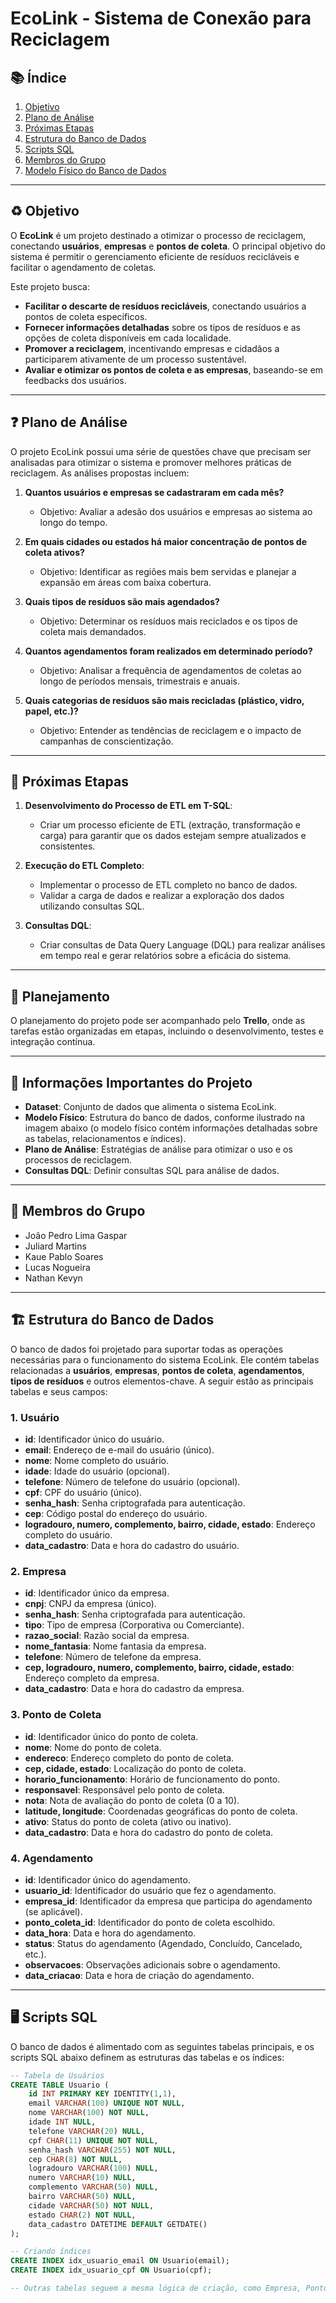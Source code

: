# EcoLink - Sistema de Conexão para Reciclagem

## 📚 Índice

1. [Objetivo](#objetivo)
2. [Plano de Análise](#plano-de-análise)
3. [Próximas Etapas](#próximas-etapas)
4. [Estrutura do Banco de Dados](#estrutura-do-banco-de-dados)
5. [Scripts SQL](#scripts-sql)
6. [Membros do Grupo](#membros-do-grupo)
7. [Modelo Físico do Banco de Dados](#modelo-físico-do-banco-de-dados)

---

## ♻️ Objetivo

O **EcoLink** é um projeto destinado a otimizar o processo de reciclagem, conectando **usuários**, **empresas** e **pontos de coleta**. O principal objetivo do sistema é permitir o gerenciamento eficiente de resíduos recicláveis e facilitar o agendamento de coletas.

Este projeto busca:

* **Facilitar o descarte de resíduos recicláveis**, conectando usuários a pontos de coleta específicos.
* **Fornecer informações detalhadas** sobre os tipos de resíduos e as opções de coleta disponíveis em cada localidade.
* **Promover a reciclagem**, incentivando empresas e cidadãos a participarem ativamente de um processo sustentável.
* **Avaliar e otimizar os pontos de coleta e as empresas**, baseando-se em feedbacks dos usuários.

---

## ❓ Plano de Análise

O projeto EcoLink possui uma série de questões chave que precisam ser analisadas para otimizar o sistema e promover melhores práticas de reciclagem. As análises propostas incluem:

1. **Quantos usuários e empresas se cadastraram em cada mês?**

   * Objetivo: Avaliar a adesão dos usuários e empresas ao sistema ao longo do tempo.

2. **Em quais cidades ou estados há maior concentração de pontos de coleta ativos?**

   * Objetivo: Identificar as regiões mais bem servidas e planejar a expansão em áreas com baixa cobertura.

3. **Quais tipos de resíduos são mais agendados?**

   * Objetivo: Determinar os resíduos mais reciclados e os tipos de coleta mais demandados.

4. **Quantos agendamentos foram realizados em determinado período?**

   * Objetivo: Analisar a frequência de agendamentos de coletas ao longo de períodos mensais, trimestrais e anuais.

5. **Quais categorias de resíduos são mais recicladas (plástico, vidro, papel, etc.)?**

   * Objetivo: Entender as tendências de reciclagem e o impacto de campanhas de conscientização.

---

## 📆 Próximas Etapas

1. **Desenvolvimento do Processo de ETL em T-SQL**:

   * Criar um processo eficiente de ETL (extração, transformação e carga) para garantir que os dados estejam sempre atualizados e consistentes.

2. **Execução do ETL Completo**:

   * Implementar o processo de ETL completo no banco de dados.
   * Validar a carga de dados e realizar a exploração dos dados utilizando consultas SQL.

3. **Consultas DQL**:

   * Criar consultas de Data Query Language (DQL) para realizar análises em tempo real e gerar relatórios sobre a eficácia do sistema.

---

## 📌 Planejamento

O planejamento do projeto pode ser acompanhado pelo **Trello**, onde as tarefas estão organizadas em etapas, incluindo o desenvolvimento, testes e integração contínua.

---

## 📝 Informações Importantes do Projeto

* **Dataset**: Conjunto de dados que alimenta o sistema EcoLink.
* **Modelo Físico**: Estrutura do banco de dados, conforme ilustrado na imagem abaixo (o modelo físico contém informações detalhadas sobre as tabelas, relacionamentos e índices).
* **Plano de Análise**: Estratégias de análise para otimizar o uso e os processos de reciclagem.
* **Consultas DQL**: Definir consultas SQL para análise de dados.

---

## 👥 Membros do Grupo

* João Pedro Lima Gaspar
* Juliard Martins
* Kaue Pablo Soares
* Lucas Nogueira
* Nathan Kevyn

---

## 🏗️ Estrutura do Banco de Dados

O banco de dados foi projetado para suportar todas as operações necessárias para o funcionamento do sistema EcoLink. Ele contém tabelas relacionadas a **usuários**, **empresas**, **pontos de coleta**, **agendamentos**, **tipos de resíduos** e outros elementos-chave. A seguir estão as principais tabelas e seus campos:

### 1. **Usuário**

* **id**: Identificador único do usuário.
* **email**: Endereço de e-mail do usuário (único).
* **nome**: Nome completo do usuário.
* **idade**: Idade do usuário (opcional).
* **telefone**: Número de telefone do usuário (opcional).
* **cpf**: CPF do usuário (único).
* **senha\_hash**: Senha criptografada para autenticação.
* **cep**: Código postal do endereço do usuário.
* **logradouro, numero, complemento, bairro, cidade, estado**: Endereço completo do usuário.
* **data\_cadastro**: Data e hora do cadastro do usuário.

### 2. **Empresa**

* **id**: Identificador único da empresa.
* **cnpj**: CNPJ da empresa (único).
* **senha\_hash**: Senha criptografada para autenticação.
* **tipo**: Tipo de empresa (Corporativa ou Comerciante).
* **razao\_social**: Razão social da empresa.
* **nome\_fantasia**: Nome fantasia da empresa.
* **telefone**: Número de telefone da empresa.
* **cep, logradouro, numero, complemento, bairro, cidade, estado**: Endereço completo da empresa.
* **data\_cadastro**: Data e hora do cadastro da empresa.

### 3. **Ponto de Coleta**

* **id**: Identificador único do ponto de coleta.
* **nome**: Nome do ponto de coleta.
* **endereco**: Endereço completo do ponto de coleta.
* **cep, cidade, estado**: Localização do ponto de coleta.
* **horario\_funcionamento**: Horário de funcionamento do ponto.
* **responsavel**: Responsável pelo ponto de coleta.
* **nota**: Nota de avaliação do ponto de coleta (0 a 10).
* **latitude, longitude**: Coordenadas geográficas do ponto de coleta.
* **ativo**: Status do ponto de coleta (ativo ou inativo).
* **data\_cadastro**: Data e hora do cadastro do ponto de coleta.

### 4. **Agendamento**

* **id**: Identificador único do agendamento.
* **usuario\_id**: Identificador do usuário que fez o agendamento.
* **empresa\_id**: Identificador da empresa que participa do agendamento (se aplicável).
* **ponto\_coleta\_id**: Identificador do ponto de coleta escolhido.
* **data\_hora**: Data e hora do agendamento.
* **status**: Status do agendamento (Agendado, Concluído, Cancelado, etc.).
* **observacoes**: Observações adicionais sobre o agendamento.
* **data\_criacao**: Data e hora de criação do agendamento.

---

## 🖥️ Scripts SQL

O banco de dados é alimentado com as seguintes tabelas principais, e os scripts SQL abaixo definem as estruturas das tabelas e os índices:

```sql
-- Tabela de Usuários
CREATE TABLE Usuario (
    id INT PRIMARY KEY IDENTITY(1,1),
    email VARCHAR(100) UNIQUE NOT NULL,
    nome VARCHAR(100) NOT NULL,
    idade INT NULL,
    telefone VARCHAR(20) NULL,
    cpf CHAR(11) UNIQUE NOT NULL,
    senha_hash VARCHAR(255) NOT NULL,
    cep CHAR(8) NOT NULL,
    logradouro VARCHAR(100) NULL,
    numero VARCHAR(10) NULL,
    complemento VARCHAR(50) NULL,
    bairro VARCHAR(50) NULL,
    cidade VARCHAR(50) NOT NULL,
    estado CHAR(2) NOT NULL,
    data_cadastro DATETIME DEFAULT GETDATE()
);

-- Criando índices
CREATE INDEX idx_usuario_email ON Usuario(email);
CREATE INDEX idx_usuario_cpf ON Usuario(cpf);

-- Outras tabelas seguem a mesma lógica de criação, como Empresa, PontoColeta, Agendamento, etc.
```

